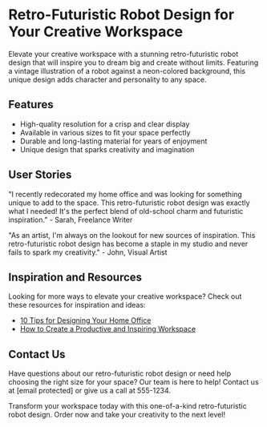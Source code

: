 <!--font:Playfair Display-->

# Retro-Futuristic Robot Design for Your Creative Workspace

Elevate your creative workspace with a stunning retro-futuristic robot design that will inspire you to dream big and create without limits. Featuring a vintage illustration of a robot against a neon-colored background, this unique design adds character and personality to any space.

## Features

- High-quality resolution for a crisp and clear display
- Available in various sizes to fit your space perfectly
- Durable and long-lasting material for years of enjoyment
- Unique design that sparks creativity and imagination

## User Stories

"I recently redecorated my home office and was looking for something unique to add to the space. This retro-futuristic robot design was exactly what I needed! It's the perfect blend of old-school charm and futuristic inspiration." - Sarah, Freelance Writer

"As an artist, I'm always on the lookout for new sources of inspiration. This retro-futuristic robot design has become a staple in my studio and never fails to spark my creativity." - John, Visual Artist

## Inspiration and Resources

Looking for more ways to elevate your creative workspace? Check out these resources for inspiration and ideas:

- [10 Tips for Designing Your Home Office](#)
- [How to Create a Productive and Inspiring Workspace](#)

## Contact Us

Have questions about our retro-futuristic robot design or need help choosing the right size for your space? Our team is here to help! Contact us at [email protected] or give us a call at 555-1234.

Transform your workspace today with this one-of-a-kind retro-futuristic robot design. Order now and take your creativity to the next level!

<!--

Write me content for website with wallpaper which alt text is:

"A retro-futuristic wallpaper featuring a vintage illustration of a robot, set against a neon-colored background."

The name/title of the page should not be 1:1 copy of the alt text but rather a real content of the website which is using this wallpaper.

- Use markdown format 
- Start with heading
- Heading should be short and concise
- The content should look like a real website 
- The website should not be about the wallpaper, wallpaper is just a related background
- Heading should be contain work "wallpaper" or "background"
- Include real sections like references, contact, user stories, etc. use things relevant to the page purpose.
- Feel free to use structure like headings, bullets, numbering, blockquotes, paragraphs, horizontal lines, etc.
- You can use formatting like bold or _italic_
- You can include UTF-8 emojis
- Links should be only #hash anchors (and you can refer to the document itself)
- Do not include images


---


# Retro-Futuristic Robot Wallpaper for Your Creative Workspace

Transform your workspace with this stunning retro-futuristic wallpaper featuring a vintage illustration of a robot, set against a neon-colored background. The perfect addition to any creative space, this wallpaper will inspire you to dream big and create without limits.

## Features

- High-quality resolution for a crisp and clear display
- Easy to install and remove without damaging your walls
- Durable and long-lasting material for years of enjoyment
- Unique design that adds character and personality to your workspace

## User Stories

"I was looking for a way to spruce up my home office and stumbled upon this amazing robot wallpaper. It's the perfect blend of retro and futuristic and really adds a unique touch to my workspace." - Emily, Freelance Writer

"I'm a graphic designer and I love having a creative environment to work in. This wallpaper is the perfect backdrop for my brainstorming sessions and helps me stay inspired throughout the day." - Michael, Graphic Designer

## References

Check out these resources for more information on how to create the ultimate creative workspace:

- [10 Tips for Designing Your Home Office](#)
- [The Benefits of a Creative Workspace](#)

## Contact Us

Have questions about our retro-futuristic robot wallpaper or need help with installation? Our team is here to help! Contact us at [email protected] or give us a call at 555-1234.

Transform your workspace today with this one-of-a-kind retro-futuristic robot wallpaper. Order now and take your creativity to the next level!


---


Heading should not include word "wallpaper". The website should not be about the wallpaper itself, wallpaper is just a related background, rewrite whole content.


---


# Retro-Futuristic Robot Design for Your Creative Workspace

Elevate your creative workspace with a stunning retro-futuristic robot design that will inspire you to dream big and create without limits. Featuring a vintage illustration of a robot against a neon-colored background, this unique design adds character and personality to any space.

## Features

- High-quality resolution for a crisp and clear display
- Available in various sizes to fit your space perfectly
- Durable and long-lasting material for years of enjoyment
- Unique design that sparks creativity and imagination

## User Stories

"I recently redecorated my home office and was looking for something unique to add to the space. This retro-futuristic robot design was exactly what I needed! It's the perfect blend of old-school charm and futuristic inspiration." - Sarah, Freelance Writer

"As an artist, I'm always on the lookout for new sources of inspiration. This retro-futuristic robot design has become a staple in my studio and never fails to spark my creativity." - John, Visual Artist

## Inspiration and Resources

Looking for more ways to elevate your creative workspace? Check out these resources for inspiration and ideas:

- [10 Tips for Designing Your Home Office](#)
- [How to Create a Productive and Inspiring Workspace](#)

## Contact Us

Have questions about our retro-futuristic robot design or need help choosing the right size for your space? Our team is here to help! Contact us at [email protected] or give us a call at 555-1234.

Transform your workspace today with this one-of-a-kind retro-futuristic robot design. Order now and take your creativity to the next level!

-->
